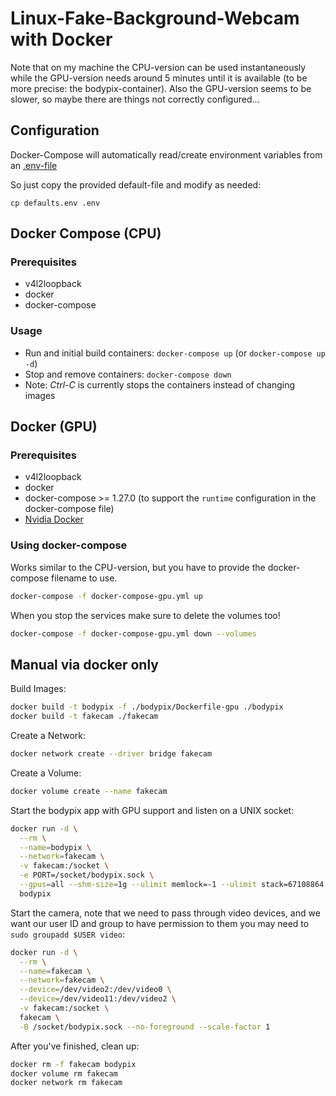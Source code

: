# Linux-Fake-Background-Webcam with Docker

Note that on my machine the CPU-version can be used instantaneously while the GPU-version
needs around 5 minutes until it is available (to be more precise: the bodypix-container).
Also the GPU-version seems to be slower, so maybe there are things not correctly configured...

## Configuration

Docker-Compose will automatically read/create environment variables from an [.env-file](https://docs.docker.com/compose/environment-variables/#the-env-file)

So just copy the provided default-file and modify as needed:
```shell script
cp defaults.env .env
```

## Docker Compose (CPU)

### Prerequisites

* v4l2loopback
* docker
* docker-compose 

### Usage

 - Run and initial build containers: ``docker-compose up`` (or ``docker-compose up -d``)
 - Stop and remove containers: ``docker-compose down``
 - Note: *Ctrl-C* is currently stops the containers instead of changing images

## Docker (GPU)

### Prerequisites

* v4l2loopback
* docker
* docker-compose >= 1.27.0 (to support the `runtime` configuration in the docker-compose file)
* [Nvidia Docker](https://github.com/NVIDIA/nvidia-docker#quickstart)

### Using docker-compose

Works similar to the CPU-version, but you have to provide the docker-compose filename to use.

```bash
docker-compose -f docker-compose-gpu.yml up
```

When you stop the services make sure to delete the volumes too!
```bash
docker-compose -f docker-compose-gpu.yml down --volumes
```

## Manual via docker only

Build Images:

```bash
docker build -t bodypix -f ./bodypix/Dockerfile-gpu ./bodypix
docker build -t fakecam ./fakecam
```

Create a Network:

```bash
docker network create --driver bridge fakecam
```

Create a Volume:

```bash
docker volume create --name fakecam
```

Start the bodypix app with GPU support and listen on a UNIX socket:

```bash
docker run -d \
  --rm \
  --name=bodypix \
  --network=fakecam \
  -v fakecam:/socket \
  -e PORT=/socket/bodypix.sock \
  --gpus=all --shm-size=1g --ulimit memlock=-1 --ulimit stack=67108864 \
  bodypix
```

Start the camera, note that we need to pass through video devices,
and we want our user ID and group to have permission to them
you may need to `sudo groupadd $USER video`:

```bash
docker run -d \
  --rm \
  --name=fakecam \
  --network=fakecam \
  --device=/dev/video2:/dev/video0 \
  --device=/dev/video11:/dev/video2 \
  -v fakecam:/socket \
  fakecam \
  -B /socket/bodypix.sock --no-foreground --scale-factor 1
```

After you've finished, clean up:

```bash
docker rm -f fakecam bodypix
docker volume rm fakecam
docker network rm fakecam
```
